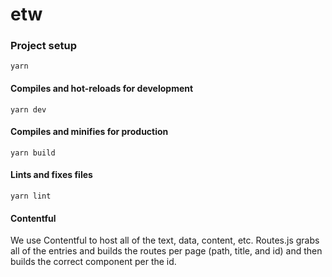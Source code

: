 # etw
### Project setup
```
yarn
```

#### Compiles and hot-reloads for development
```
yarn dev
```

#### Compiles and minifies for production
```
yarn build
```

#### Lints and fixes files
```
yarn lint
```

#### Contentful

We use Contentful to host all of the text, data, content, etc.  Routes.js grabs all of the entries
and builds the routes per page (path, title, and id) and then builds the correct component
per the id.  
